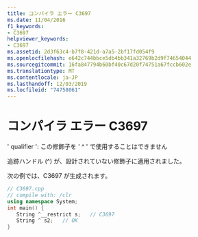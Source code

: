 ```yaml
---
title: コンパイラ エラー C3697
ms.date: 11/04/2016
f1_keywords:
- C3697
helpviewer_keywords:
- C3697
ms.assetid: 2d3f63c4-b7f8-421d-a7a5-2bf17fd054f9
ms.openlocfilehash: e642c744bbce5db4bb341a32769b2d9f74654044
ms.sourcegitcommit: 16fa847794b60bf40c67d20f74751a67fccb602e
ms.translationtype: MT
ms.contentlocale: ja-JP
ms.lasthandoff: 12/03/2019
ms.locfileid: "74758061"
---
```

# <a name="compiler-error-c3697"></a>コンパイラ エラー C3697

' qualifier ': この修飾子を ' ^ ' で使用することはできません

追跡ハンドル (^) が、設計されていない修飾子に適用されました。

次の例では、C3697 が生成されます。

```cpp
// C3697.cpp
// compile with: /clr
using namespace System;
int main() {
   String ^__restrict s;   // C3697
   String ^ s2;   // OK
}
```
